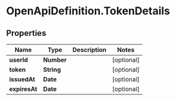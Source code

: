 # OpenApiDefinition.TokenDetails

## Properties
Name | Type | Description | Notes
------------ | ------------- | ------------- | -------------
**userId** | **Number** |  | [optional] 
**token** | **String** |  | [optional] 
**issuedAt** | **Date** |  | [optional] 
**expiresAt** | **Date** |  | [optional] 

